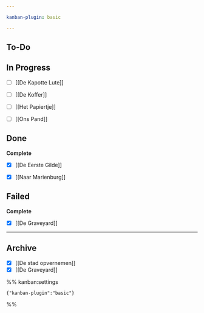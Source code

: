 ```yaml
---

kanban-plugin: basic

---
```


## To-Do



## In Progress

- [ ] [[De Kapotte Lute]]
- [ ] [[De Koffer]]
- [ ] [[Het Papiertje]]
- [ ] [[Ons Pand]]


## Done

**Complete**
- [x] [[De Eerste Gilde]]
- [x] [[Naar Marienburg]]


## Failed

**Complete**
- [x] [[De Graveyard]]


***

## Archive

- [x] [[De stad opvernemen]]
- [x] [[De Graveyard]]

%% kanban:settings
```
{"kanban-plugin":"basic"}
```
%%